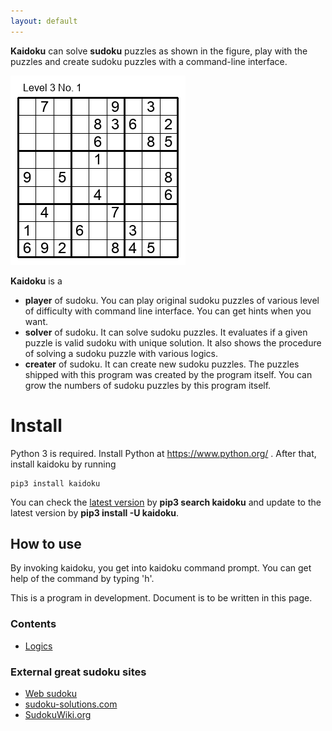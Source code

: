 ```yaml
---
layout: default
---
```


**Kaidoku** can solve **sudoku** puzzles as shown in the figure, play with the puzzles and create sudoku puzzles with a command-line interface.

![](img/3-1.jpg)

**Kaidoku** is a

* **player** of sudoku. You can play original sudoku puzzles of various level of difficulty with command line interface. You can get hints when you want.
* **solver** of sudoku. It can solve sudoku puzzles. It evaluates if a given puzzle is valid sudoku with unique solution. It also shows the procedure of solving a sudoku puzzle with various logics.
* **creater** of sudoku. It can create new sudoku puzzles. The puzzles shipped with this program was created by the program itself. You can grow the numbers of sudoku puzzles by this program itself.

# [](#header-1)Install

Python 3 is required. Install Python at https://www.python.org/ . After that, install kaidoku by running

```
pip3 install kaidoku
```

You can check the [latest version](https://pypi.python.org/pypi/kaidoku) by **pip3 search kaidoku** and update to the latest version by **pip3 install -U kaidoku**.
 

## [](#header-2)How to use

By invoking kaidoku, you get into kaidoku command prompt. You can get help of the command by typing 'h'.

This is a program in development. Document is to be written in this page.

### Contents

- [Logics](logic)

### External great sudoku sites

- [Web sudoku](https://www.websudoku.com/)
- [sudoku-solutions.com](http://www.sudoku-solutions.com/)
- [SudokuWiki.org](http://www.sudokuwiki.org)
